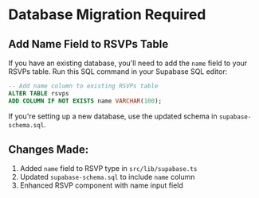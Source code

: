 # Database Migration Required

## Add Name Field to RSVPs Table

If you have an existing database, you'll need to add the `name` field to your RSVPs table. Run this SQL command in your Supabase SQL editor:

```sql
-- Add name column to existing RSVPs table
ALTER TABLE rsvps
ADD COLUMN IF NOT EXISTS name VARCHAR(100);
```

If you're setting up a new database, use the updated schema in `supabase-schema.sql`.

## Changes Made:

1. Added `name` field to RSVP type in `src/lib/supabase.ts`
2. Updated `supabase-schema.sql` to include `name` column
3. Enhanced RSVP component with name input field
